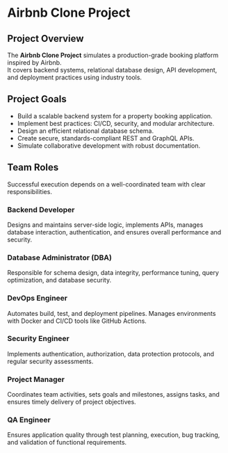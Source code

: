 # Airbnb Clone Project

## Project Overview

The **Airbnb Clone Project** simulates a production-grade booking platform inspired by Airbnb.  
It covers backend systems, relational database design, API development, and deployment practices using industry tools.

## Project Goals

- Build a scalable backend system for a property booking application.
- Implement best practices: CI/CD, security, and modular architecture.
- Design an efficient relational database schema.
- Create secure, standards-compliant REST and GraphQL APIs.
- Simulate collaborative development with robust documentation.
  
## Team Roles

Successful execution depends on a well-coordinated team with clear responsibilities.

### Backend Developer

Designs and maintains server-side logic, implements APIs, manages database interaction, authentication, and ensures overall performance and security.

### Database Administrator (DBA)

Responsible for schema design, data integrity, performance tuning, query optimization, and database security.

### DevOps Engineer

Automates build, test, and deployment pipelines. Manages environments with Docker and CI/CD tools like GitHub Actions.

### Security Engineer

Implements authentication, authorization, data protection protocols, and regular security assessments.

### Project Manager

Coordinates team activities, sets goals and milestones, assigns tasks, and ensures timely delivery of project objectives.

### QA Engineer

Ensures application quality through test planning, execution, bug tracking, and validation of functional requirements.
